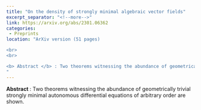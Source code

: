```yaml
---
title: "On the density of strongly minimal algebraic vector fields"
excerpt_separator: "<!--more-->"
link: https://arxiv.org/abs/2301.06362
categories:
 - Preprints
location: "ArXiv version (51 pages)

<br>
<br>

<b> Abstract </b> : Two theorems witnessing the abundance of geometrically trivial strongly minimal autonomous differential equations of arbitrary order are shown. The first one states that a generic algebraic vector field of degree \\( d \geq 2 \\)  on the affine space of dimension greater or equal to two is strongly minimal and geometrically trivial. 
"
---
```


<b> Abstract </b> :  Two theorems witnessing the abundance of geometrically trivial strongly minimal autonomous differential equations of arbitrary order are shown. 
